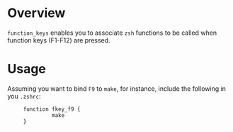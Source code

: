 # Overview

`function_keys` enables you to associate `zsh` functions to be called when function keys (F1-F12) are pressed.

# Usage

Assuming you want to bind `F9` to `make`, for instance, include the following in you `.zshrc`:

         function fkey_f9 {
                  make
         }